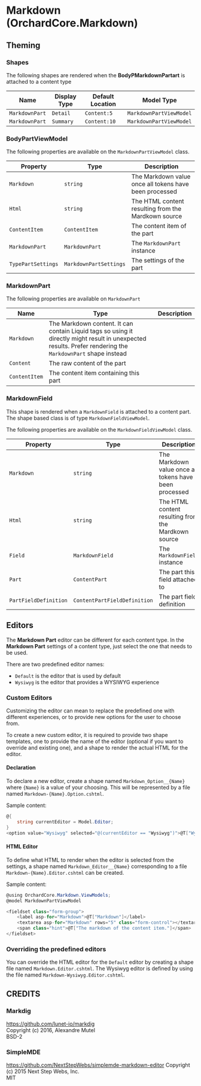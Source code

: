 # Markdown (OrchardCore.Markdown)

## Theming

### Shapes

The following shapes are rendered when the **BodyPMarkdownPartart** is attached to a content type

| Name | Display Type | Default Location | Model Type |
| ------| ------------ |----------------- | ---------- |
| `MarkdownPart` | `Detail` | `Content:5` | `MarkdownPartViewModel` |
| `MarkdownPart` | `Summary` | `Content:10` | `MarkdownPartViewModel` |

### BodyPartViewModel

The following properties are available on the `MarkdownPartViewModel` class.

| Property | Type | Description |
| --------- | ---- |------------ |
| `Markdown` | `string` | The Markdown value once all tokens have been processed |
| `Html` | `string` | The HTML content resulting from the Mardkown source |
| `ContentItem` | `ContentItem` | The content item of the part |
| `MarkdownPart` | `MarkdownPart` | The `MarkdownPart` instance|
| `TypePartSettings` | `MarkdownPartSettings` | The settings of the part |

### MarkdownPart

The following properties are available on `MarkdownPart`

| Name | Type | Description |
| -----| ---- |------------ |
| `Markdown` | The Markdown content. It can contain Liquid tags so using it directly might result in unexpected results. Prefer rendering the `MarkdownPart` shape instead |
| `Content` | The raw content of the part |
| `ContentItem` | The content item containing this part |

### MarkdownField

This shape is rendered when a `MarkdownField` is attached to a content part.
The shape based class is of type `MarkdownFieldViewModel`.

The following properties are available on the `MarkdownFieldViewModel` class.

| Property | Type | Description |
| --------- | ---- |------------ |
| `Markdown` | `string` | The Markdown value once all tokens have been processed |
| `Html` | `string` | The HTML content resulting from the Mardkown source |
| `Field` | `MarkdownField` | The `MarkdownField` instance|
| `Part` | `ContentPart` | The part this field attached to |
| `PartFieldDefinition` | `ContentPartFieldDefinition` | The part field definition |

## Editors

The __Markdown Part__ editor can be different for each content type. In the __Markdown Part__ settings of a 
content type, just select the one that needs to be used.

There are two predefined editor names:
- `Default` is the editor that is used by default
- `Wysiwyg` is the editor that provides a WYSIWYG experience

### Custom Editors

Customizing the editor can mean to replace the predefined one with different experiences, or to provide
new options for the user to choose from.

To create a new custom editor, it is required to provide two shape templates, one to provide
the name of the editor (optional if you want to override and existing one), and a shape to
render the actual HTML for the editor.

#### Declaration

To declare a new editor, create a shape named `Markdown_Option__{Name}` where `{Name}` is a value 
of your choosing. This will be represented by a file named `Markdown-{Name}.Option.cshtml`.

Sample content:

```csharp
@{
    string currentEditor = Model.Editor;
}
<option value="Wysiwyg" selected="@(currentEditor == "Wysiwyg")">@T["Wysiwyg editor"]</option>
```

#### HTML Editor

To define what HTML to render when the editor is selected from the settings, a shape named 
`Markdown_Editor__{Name}` corresponding to a file `Markdown-{Name}.Editor.cshtml` can be created.

Sample content:

```csharp
@using OrchardCore.Markdown.ViewModels;
@model MarkdownPartViewModel

<fieldset class="form-group">
    <label asp-for="Markdown">@T["Markdown"]</label>
    <textarea asp-for="Markdown" rows="5" class="form-control"></textarea>
    <span class="hint">@T["The markdown of the content item."]</span>
</fieldset>
```

### Overriding the predefined editors

You can override the HTML editor for the `Default` editor by creating a shape file named 
`Markdown.Editor.cshtml`. The Wysiwyg editor is defined by using the file named 
`Markdown-Wysiwyg.Editor.cshtml`.

## CREDITS

### Markdig
<https://github.com/lunet-io/markdig>  
Copyright (c) 2016, Alexandre Mutel  
BSD-2

### SimpleMDE
<https://github.com/NextStepWebs/simplemde-markdown-editor>
Copyright (c) 2015 Next Step Webs, Inc.  
MIT